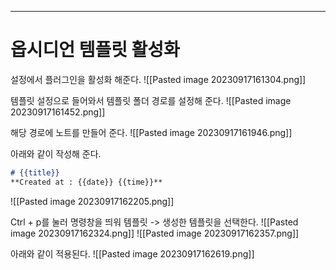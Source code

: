 ---
# 옵시디언 템플릿 활성화

설정에서 플러그인을 활성화 해준다.
![[Pasted image 20230917161304.png]]

템플릿 설정으로 들어와서 템플릿 폴더 경로를 설정해 준다.
![[Pasted image 20230917161452.png]]

해당 경로에 노트를 만들어 준다.
![[Pasted image 20230917161946.png]]

아래와 같이 작성해 준다.
```md
# {{title}} 
**Created at : {{date}} {{time}}**
```
![[Pasted image 20230917162205.png]]

Ctrl + p를 눌러 명령창을 띄워 템플릿 -> 생성한 템플릿을 선택한다.
![[Pasted image 20230917162324.png]]
![[Pasted image 20230917162357.png]]

아래와 같이 적용된다.
![[Pasted image 20230917162619.png]]